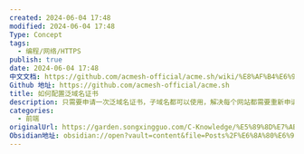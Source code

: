 ```yaml
---
created: 2024-06-04 17:48
modified: 2024-06-04 17:48
Type: Concept
tags:
  - 编程/网络/HTTPS
publish: true
date: 2024-06-04 17:48
中文文档: https://github.com/acmesh-official/acme.sh/wiki/%E8%AF%B4%E6%98%8E
Github 地址: https://github.com/acmesh-official/acme.sh
title: 如何配置泛域名证书
description: 只需要申请一次泛域名证书，子域名都可以使用，解决每个网站都需要重新申请域名证书的繁琐。
categories:
  - 前端
originalUrl: https://garden.songxingguo.com/C-Knowledge/%E5%89%8D%E7%AB%AF/%E6%8A%80%E6%9C%AF%E4%B9%A6%E7%B1%8D/Nginx-%E5%85%A5%E9%97%A8%E6%95%99%E7%A8%8B/%E5%A6%82%E4%BD%95%E9%85%8D%E7%BD%AE%E6%B3%9B%E5%9F%9F%E5%90%8D%E8%AF%81%E4%B9%A6
Obsidian地址: obsidian://open?vault=content&file=Posts%2F%E6%8A%80%E6%9C%AF%2F%E5%A6%82%E4%BD%95%E9%85%8D%E7%BD%AE%E6%B3%9B%E5%9F%9F%E5%90%8D%E8%AF%81%E4%B9%A6
---
```

